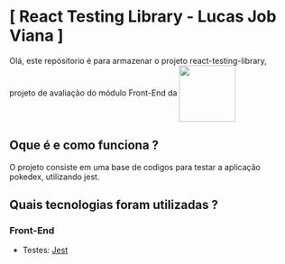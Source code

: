 # [ React Testing Library - Lucas Job Viana ] 

Olá, este repósitorio é para armazenar o projeto react-testing-library, projeto de avaliação do módulo Front-End da <a href="https://www.betrybe.com/formacao" target="_blank"><img src="https://theme.zdassets.com/theme_assets/9633455/ecf228e8c15da1a8bd07f574e675a0ac59330968.png" align="center" width="100px"></a>

## Oque é e como funciona ?

O projeto consiste em uma base de codigos para testar a aplicação pokedex, utilizando jest.

## Quais tecnologias foram utilizadas ? 

### Front-End
  - Testes: [Jest](https://jestjs.io/pt-BR/)
